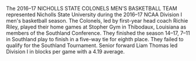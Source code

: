 The 2016–17 NICHOLLS STATE COLONELS MEN'S BASKETBALL TEAM represented Nicholls State University during the 2016–17 NCAA Division I men's basketball season. The Colonels, led by first-year head coach Richie Riley, played their home games at Stopher Gym in Thibodaux, Louisiana as members of the Southland Conference. They finished the season 14–17, 7–11 in Southland play to finish in a five-way tie for eighth place. They failed to qualify for the Southland Tournament. Senior forward Liam Thomas led Division I in blocks per game with a 4.19 average.
